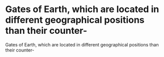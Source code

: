 # Gates of Earth, which are located in different geographical positions than their counter-

Gates of Earth, which are located in different geographical positions than their counter-